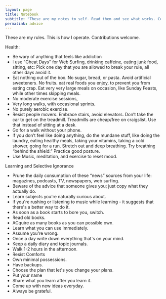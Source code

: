 ```yaml
---
layout: page
title: Notebook
subtitle: "These are my notes to self. Read them and see what works. Contributions welcome."
permalink: advice
---
```


These are my rules. This is how I operate. Contributions welcome.

Health:
- Be wary of anything that feels like addiction
- I use "Cheat Days" for Web Surfing, drinking caffeine, eating junk food, sitting, etc: Pick one day that you are allowed to break your rule, all other days avoid it.
- Eat nothing out of the box. No sugar, bread, or pasta. Avoid artificial sweeteners. No fruits. eat real foods you enjoy, to prevent you from eating crap. Eat very very large meals on occasion, like Sunday Feasts, while other times skipping meals.
- No moderate exercise sessions,
- Very long walks, with occasional sprints.
- No purely aerobic exercise.
- Resist people movers. Embrace stairs, avoid elevators. 
Don’t take the car to get on the treadmill. Treadmills are cheap/free on craigslist. Use that instead of sitting at a desk.
- Go for a walk without your phone.
- If you don’t feel like doing anything, do the mundane stuff, like doing the laundry, eating healthy meals, taking your vitamins, taking a cold shower, going for a run. Stretch out and deep breathing. Try breathing “behind the shield.” Practice good posture.
- Use Music, meditation, and exercise to reset mood.

Learning and Selective Ignorance 
- Prune the daily consumption of these “news” sources from your life: magazines, podcasts, TV, newspapers, web surfing.
- Beware of the advice that someone gives you; just copy what they actually do.
- Learn subjects you're naturally curious about.
- If you're rushing or listening to music while learning - it suggests that there's a better way to do it.
- As soon as a book starts to bore you, switch.
- Read old books.
- ACquire as many books as you can possible own.
- Learn what you can use immediately.
- Assume you're wrong.
- Once a day write down everything that's on your mind.
- Keep a daily diary and topic journals.
- Walk 1-2 hours in the afternoon.
- Resist Comforts
- Own minimal possessions.
- Have backups.
- Choose the plan that let's you change your plans.
- Put your name
- Share what you learn after you learn it.
- Come up with new ideas everyday.
- Always be grateful. 